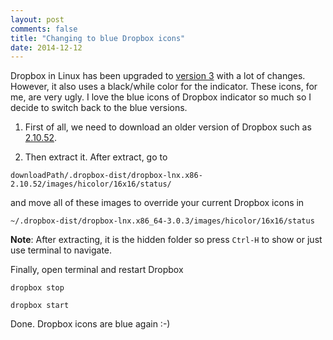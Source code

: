 ```yaml
---
layout: post
comments: false
title: "Changing to blue Dropbox icons"
date: 2014-12-12
---
```


Dropbox in Linux has been upgraded to [version 3](https://www.dropboxforum.com/hc/communities/public/questions/201488805-Stable-Build-3-0-3) with a lot of changes. However, it also uses a black/while color for the indicator. These icons, for me, are very ugly. I love the blue icons of Dropbox indicator so much so I decide to switch back to the blue versions.

1. First of all, we need to download an older version of Dropbox such as [2.10.52](https://dl.dropboxusercontent.com/u/17/dropbox-lnx.x86-2.10.52.tar.gz).

2. Then extract it. After extract, go to 

```
downloadPath/.dropbox-dist/dropbox-lnx.x86-2.10.52/images/hicolor/16x16/status/
``` 

and move all of these images to override your current Dropbox icons in 

```
~/.dropbox-dist/dropbox-lnx.x86_64-3.0.3/images/hicolor/16x16/status
```

**Note**: After extracting, it is the hidden folder so press ```Ctrl-H``` to show or just use terminal to navigate.

Finally, open terminal and restart Dropbox

```
dropbox stop

dropbox start
```

Done. Dropbox icons are blue again :-)

